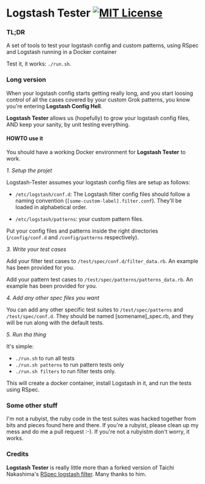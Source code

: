 # Logstash Tester [![MIT License](http://img.shields.io/badge/license-MIT-blue.svg?style=flat-square)](/LICENSE)

### TL;DR

A set of tools to test your logstash config and custom patterns, using RSpec and
Logstash running in a Docker container

Test it, it works: ```./run.sh```.

### Long version

When your logstash config starts getting really long, and you start loosing control of
all the cases covered by your custom Grok patterns, you know you're entering **Logstash
Config Hell**.

**Logstash Tester** allows us (hopefully) to grow your logstash config files, AND keep your
sanity, by unit testing everything.

#### HOWTO use it

You should have a working Docker environment for **Logstash Tester** to work.

*1.  Setup the projet*

Logstash-Tester assumes your logstash config files are setup as follows:

-   ```/etc/logstash/conf.d```: The Logstash filter config files should follow 
a naming convention (```[some-custom-label].filter.conf```). They'll be loaded in alphabetical order.

-   ```/etc/logstash/patterns```: your custom pattern files.

Put your config files and patterns inside the right directories (```/config/conf.d``` and
```/config/patterns``` respectively).

*3.  Write your test cases*

Add your filter test cases to ```/test/spec/conf.d/filter_data.rb```. An example
has been provided for you.

Add your pattern test cases to ```/test/spec/patterns/patterns_data.rb```. An example
has been provided for you.

*4.  Add any other spec files you want*

You can add any other specific test suites to ```/test/spec/patterns``` and
```/test/spec/conf.d```. They should be named [somename]_spec.rb, and they will be run
along with the default tests.

*5.  Run tha thing*

It's simple:

-   ```./run.sh``` to run all tests
-   ```./run.sh patterns``` to run pattern tests only
-   ```./run.sh filters``` to run filter tests only.

This will create a docker container, install Logstash in it, and run the tests
using RSpec.

### Some other stuff

I'm not a rubyist, the ruby code in the test suites was hacked together from bits
and pieces found here and there. If you're a rubyist, please clean up my mess
and do me a pull request :-). If you're not a rubyistm don't worry, it works.

### Credits

**Logstash Tester** is really little more than a forked version of Taichi Nakashima's
[RSpec logstash filter](https://github.com/tcnksm/rspec-logstash-filter). Many
thanks to him.


